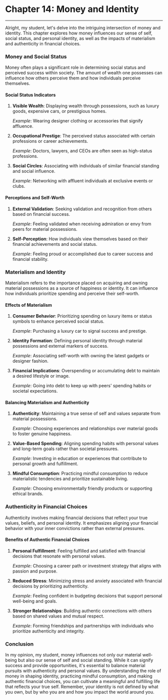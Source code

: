 # Chapter 14: Money and Identity

---

Alright, my student, let's delve into the intriguing intersection of money and identity. This chapter explores how money influences our sense of self, social status, and personal identity, as well as the impacts of materialism and authenticity in financial choices.

### Money and Social Status

Money often plays a significant role in determining social status and perceived success within society. The amount of wealth one possesses can influence how others perceive them and how individuals perceive themselves.

#### Social Status Indicators

1. **Visible Wealth**: Displaying wealth through possessions, such as luxury goods, expensive cars, or prestigious homes.
   
   *Example*: Wearing designer clothing or accessories that signify affluence.

2. **Occupational Prestige**: The perceived status associated with certain professions or career achievements.
   
   *Example*: Doctors, lawyers, and CEOs are often seen as high-status professions.

3. **Social Circles**: Associating with individuals of similar financial standing and social influence.
   
   *Example*: Networking with affluent individuals at exclusive events or clubs.

#### Perceptions and Self-Worth

1. **External Validation**: Seeking validation and recognition from others based on financial success.
   
   *Example*: Feeling validated when receiving admiration or envy from peers for material possessions.

2. **Self-Perception**: How individuals view themselves based on their financial achievements and social status.
   
   *Example*: Feeling proud or accomplished due to career success and financial stability.

### Materialism and Identity

Materialism refers to the importance placed on acquiring and owning material possessions as a source of happiness or identity. It can influence how individuals prioritize spending and perceive their self-worth.

#### Effects of Materialism

1. **Consumer Behavior**: Prioritizing spending on luxury items or status symbols to enhance perceived social status.
   
   *Example*: Purchasing a luxury car to signal success and prestige.

2. **Identity Formation**: Defining personal identity through material possessions and external markers of success.
   
   *Example*: Associating self-worth with owning the latest gadgets or designer fashion.

3. **Financial Implications**: Overspending or accumulating debt to maintain a desired lifestyle or image.
   
   *Example*: Going into debt to keep up with peers' spending habits or societal expectations.

#### Balancing Materialism and Authenticity

1. **Authenticity**: Maintaining a true sense of self and values separate from material possessions.
   
   *Example*: Choosing experiences and relationships over material goods to foster genuine happiness.

2. **Value-Based Spending**: Aligning spending habits with personal values and long-term goals rather than societal pressures.
   
   *Example*: Investing in education or experiences that contribute to personal growth and fulfillment.

3. **Mindful Consumption**: Practicing mindful consumption to reduce materialistic tendencies and prioritize sustainable living.
   
   *Example*: Choosing environmentally friendly products or supporting ethical brands.

### Authenticity in Financial Choices

Authenticity involves making financial decisions that reflect your true values, beliefs, and personal identity. It emphasizes aligning your financial behavior with your inner convictions rather than external pressures.

#### Benefits of Authentic Financial Choices

1. **Personal Fulfillment**: Feeling fulfilled and satisfied with financial decisions that resonate with personal values.
   
   *Example*: Choosing a career path or investment strategy that aligns with passion and purpose.

2. **Reduced Stress**: Minimizing stress and anxiety associated with financial decisions by prioritizing authenticity.
   
   *Example*: Feeling confident in budgeting decisions that support personal well-being and goals.

3. **Stronger Relationships**: Building authentic connections with others based on shared values and mutual respect.
   
   *Example*: Forming friendships and partnerships with individuals who prioritize authenticity and integrity.

### Conclusion

In my opinion, my student, money influences not only our material well-being but also our sense of self and social standing. While it can signify success and provide opportunities, it's essential to balance material pursuits with authenticity and personal values. By understanding the role of money in shaping identity, practicing mindful consumption, and making authentic financial choices, you can cultivate a meaningful and fulfilling life that reflects your true self. Remember, your identity is not defined by what you own, but by who you are and how you impact the world around you.